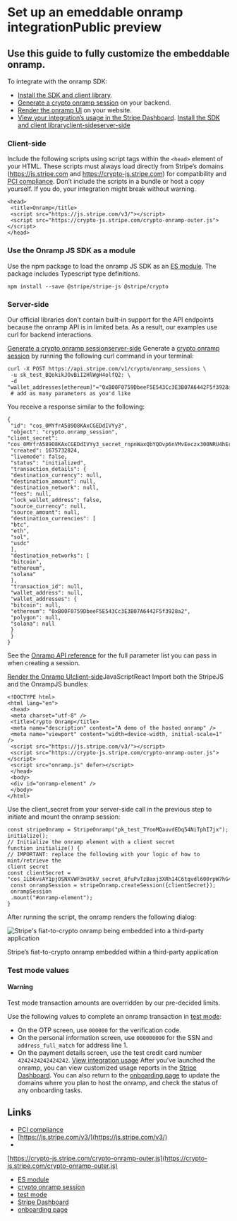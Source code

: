 # Set up an emeddable onramp integrationPublic preview

## Use this guide to fully customize the embeddable onramp.

To integrate with the onramp SDK:

- [Install the SDK and client
library](https://docs.stripe.com/crypto/onramp/emeddable-onramp-guide#install).
- [Generate a crypto onramp
session](https://docs.stripe.com/crypto/onramp/emeddable-onramp-guide#onramp-session)
on your backend.
- [Render the onramp
UI](https://docs.stripe.com/crypto/onramp/emeddable-onramp-guide#onramp-ui) on
your website.
- [View your integration’s usage in the Stripe
Dashboard](https://docs.stripe.com/crypto/onramp/emeddable-onramp-guide#dashboard).
[Install the SDK and client
libraryclient-sideserver-side](https://docs.stripe.com/crypto/onramp/emeddable-onramp-guide#install)
### Client-side

Include the following scripts using script tags within the `<head>` element of
your HTML. These scripts must always load directly from Stripe’s domains
(https://js.stripe.com and https://crypto-js.stripe.com) for compatibility and
[PCI
compliance](https://docs.stripe.com/security/guide#validating-pci-compliance).
Don’t include the scripts in a bundle or host a copy yourself. If you do, your
integration might break without warning.

```
<head>
 <title>Onramp</title>
 <script src="https://js.stripe.com/v3/"></script>
 <script src="https://crypto-js.stripe.com/crypto-onramp-outer.js"></script>
</head>
```

### Use the Onramp JS SDK as a module

Use the npm package to load the onramp JS SDK as an [ES
module](https://docs.stripe.com/crypto/onramp/esmodule). The package includes
Typescript type definitions.

```
npm install --save @stripe/stripe-js @stripe/crypto

```

### Server-side

Our official libraries don’t contain built-in support for the API endpoints
because the onramp API is in limited beta. As a result, our examples use curl
for backend interactions.

[Generate a crypto onramp
sessionserver-side](https://docs.stripe.com/crypto/onramp/emeddable-onramp-guide#onramp-session)
Generate a [crypto onramp
session](https://docs.stripe.com/crypto/onramp/api-reference#api-reference) by
running the following curl command in your terminal:

```
curl -X POST https://api.stripe.com/v1/crypto/onramp_sessions \
 -u sk_test_BQokikJOvBiI2HlWgH4olfQ2: \
 -d "wallet_addresses[ethereum]"="0xB00F0759DbeeF5E543Cc3E3B07A6442F5f3928a2"
 # add as many parameters as you'd like
```

You receive a response similar to the following:

```
{
 "id": "cos_0MYfrA589O8KAxCGEDdIVYy3",
 "object": "crypto.onramp_session",
"client_secret":
"cos_0MYfrA589O8KAxCGEDdIVYy3_secret_rnpnWaxQbYQOvp6nVMvEeczx300NRU4hErZ",
 "created": 1675732824,
 "livemode": false,
 "status": "initialized",
 "transaction_details": {
 "destination_currency": null,
 "destination_amount": null,
 "destination_network": null,
 "fees": null,
 "lock_wallet_address": false,
 "source_currency": null,
 "source_amount": null,
 "destination_currencies": [
 "btc",
 "eth",
 "sol",
 "usdc"
 ],
 "destination_networks": [
 "bitcoin",
 "ethereum",
 "solana"
 ],
 "transaction_id": null,
 "wallet_address": null,
 "wallet_addresses": {
 "bitcoin": null,
 "ethereum": "0xB00F0759DbeeF5E543Cc3E3B07A6442F5f3928a2",
 "polygon": null,
 "solana": null
 }
 }
}
```

See the [Onramp API
reference](https://docs.stripe.com/crypto/onramp/api-reference#api-reference)
for the full parameter list you can pass in when creating a session.

[Render the Onramp
UIclient-side](https://docs.stripe.com/crypto/onramp/emeddable-onramp-guide#onramp-ui)JavaScriptReact
Import both the StripeJS and the OnrampJS bundles:

```
<!DOCTYPE html>
<html lang="en">
 <head>
 <meta charset="utf-8" />
 <title>Crypto Onramp</title>
 <meta name="description" content="A demo of the hosted onramp" />
 <meta name="viewport" content="width=device-width, initial-scale=1" />
 <script src="https://js.stripe.com/v3/"></script>
 <script src="https://crypto-js.stripe.com/crypto-onramp-outer.js"></script>
 <script src="onramp.js" defer></script>
 </head>
 <body>
 <div id="onramp-element" />
 </body>
</html>
```

Use the client_secret from your server-side call in the previous step to
initiate and mount the onramp session:

```
const stripeOnramp = StripeOnramp("pk_test_TYooMQauvdEDq54NiTphI7jx");
initialize();
// Initialize the onramp element with a client secret
function initialize() {
// IMPORTANT: replace the following with your logic of how to mint/retrieve the
client secret
const clientSecret =
"cos_1Lb6vsAY1pjOSNXVWF3nUtkV_secret_8fuPvTzBaxj3XRh14C6tqvdl600rpW7hG4G";
 const onrampSession = stripeOnramp.createSession({clientSecret});
 onrampSession
 .mount("#onramp-element");
}
```

After running the script, the onramp renders the following dialog:

![Stripe's fiat-to-crypto onramp being embedded into a third-party
application](https://b.stripecdn.com/docs-statics-srv/assets/crypto-onramp-overview.c9ec889d4c12403f4b2dbc17600dc640.png)

Stripe’s fiat-to-crypto onramp embedded within a third-party application

### Test mode values

#### Warning

Test mode transaction amounts are overridden by our pre-decided limits.

Use the following values to complete an onramp transaction in [test
mode](https://docs.stripe.com/test-mode):

- On the OTP screen, use `000000` for the verification code.
- On the personal information screen, use `000000000` for the SSN and
`address_full_match` for address line 1.
- On the payment details screen, use the test credit card number
`4242424242424242`.
[View integration
usage](https://docs.stripe.com/crypto/onramp/emeddable-onramp-guide#dashboard)
After you’ve launched the onramp, you can view customized usage reports in the
[Stripe Dashboard](https://dashboard.stripe.com/crypto-onramp/reports). You can
also return to the [onboarding
page](https://dashboard.stripe.com/crypto-onramp/onboarding) to update the
domains where you plan to host the onramp, and check the status of any
onboarding tasks.

## Links

- [PCI
compliance](https://docs.stripe.com/security/guide#validating-pci-compliance)
- [https://js.stripe.com/v3/](https://js.stripe.com/v3/)
-
[https://crypto-js.stripe.com/crypto-onramp-outer.js](https://crypto-js.stripe.com/crypto-onramp-outer.js)
- [ES module](https://docs.stripe.com/crypto/onramp/esmodule)
- [crypto onramp
session](https://docs.stripe.com/crypto/onramp/api-reference#api-reference)
- [test mode](https://docs.stripe.com/test-mode)
- [Stripe Dashboard](https://dashboard.stripe.com/crypto-onramp/reports)
- [onboarding page](https://dashboard.stripe.com/crypto-onramp/onboarding)